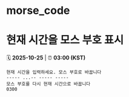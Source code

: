 # morse_code
# 현재 시간을 모스 부호 표시
<!-- MORSE_TIME_START -->
🗓️ **2025-10-25** | ⏰ **03:00 (KST)**

```
현재 시간을 입력하세요. 모스 부호로 바꿉니다
----- ...-- ----- -----
모스 부호를 다시 현재 시간으로 바꿉니다
0300
```
<!-- MORSE_TIME_END -->
